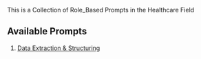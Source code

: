 This is a Collection of Role_Based Prompts in the Healthcare Field


## Available Prompts

1. [Data Extraction & Structuring](./01-data-extraction.md)
